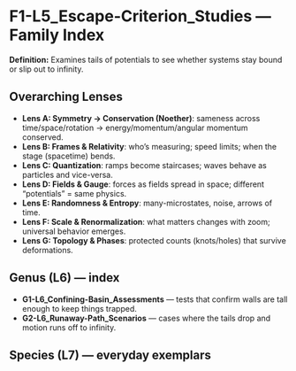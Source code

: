 # F1-L5_Escape-Criterion_Studies — Family Index
**Definition:** Examines tails of potentials to see whether systems stay bound or slip out to infinity.

## Overarching Lenses

- **Lens A: Symmetry -> Conservation (Noether)**: sameness across time/space/rotation → energy/momentum/angular momentum conserved.
- **Lens B: Frames & Relativity**: who’s measuring; speed limits; when the stage (spacetime) bends.
- **Lens C: Quantization**: ramps become staircases; waves behave as particles and vice-versa.
- **Lens D: Fields & Gauge**: forces as fields spread in space; different “potentials” = same physics.
- **Lens E: Randomness & Entropy**: many-microstates, noise, arrows of time.
- **Lens F: Scale & Renormalization**: what matters changes with zoom; universal behavior emerges.
- **Lens G: Topology & Phases**: protected counts (knots/holes) that survive deformations.

## Genus (L6) — index
- **G1-L6_Confining-Basin_Assessments** — tests that confirm walls are tall enough to keep things trapped.
- **G2-L6_Runaway-Path_Scenarios** — cases where the tails drop and motion runs off to infinity.

## Species (L7) — everyday exemplars
